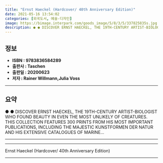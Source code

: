 ```yaml
---
title: "Ernst Haeckel (Hardcover/ 40th Anniversary Edition)"
date: 2021-05-16 13:54:02
categories: [외국도서, 예술-디자인]
image: https://bimage.interpark.com/goods_image/5/8/3/5/337825835s.jpg
description: ● ● DISCOVER ERNST HAECKEL, THE 19TH-CENTURY ARTIST-BIOLOGIST WHO FOUND BEAUTY IN EVEN THE MOST UNLIKELY OF CREATURES. THIS COLLECTION FEATURES 300 PRINTS FRO
---
```


## **정보**

- **ISBN : 9783836584289**
- **출판사 : Taschen**
- **출판일 : 20200623**
- **저자 : Rainer Willmann,Julia Voss**

------



## **요약**

●  ●  DISCOVER ERNST HAECKEL, THE 19TH-CENTURY ARTIST-BIOLOGIST WHO FOUND BEAUTY IN EVEN THE MOST UNLIKELY OF CREATURES. THIS COLLECTION FEATURES 300 PRINTS FROM HIS MOST IMPORTANT PUBLICATIONS, INCLUDING THE MAJESTIC KUNSTFORMEN DER NATUR AND HIS EXTENSIVE CATALOGUES OF MARINE... 

------



------


Ernst Haeckel (Hardcover/ 40th Anniversary Edition) 

------


